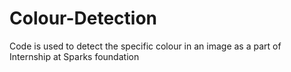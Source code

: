 # Colour-Detection
Code is used to detect the specific colour  in an image as a part of Internship at Sparks foundation
